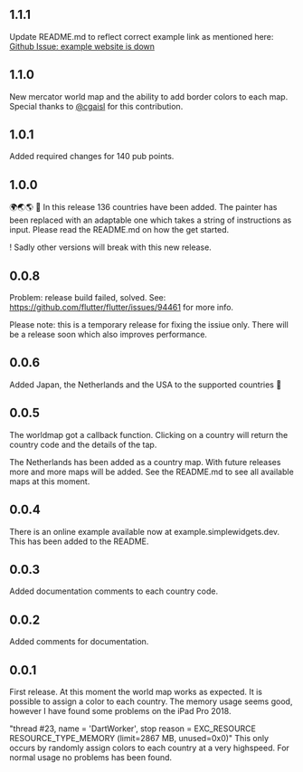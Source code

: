 ## 1.1.1
Update README.md to reflect correct example link as mentioned here: [Github Issue: example website is down](https://github.com/simplewidgets/countries_world_map/issues/18)

## 1.1.0
New mercator world map and the ability to add border colors to each map. 
Special thanks to [@cgaisl](https://github.com/cgaisl "GitHub") for this contribution.

## 1.0.1
Added required changes for 140 pub points.

## 1.0.0
🌍🌏🌎  🥳
In this release 136 countries have been added.
The painter has been replaced with an adaptable one which takes a string of instructions as input.
Please read the README.md on how the get started.

! Sadly other versions will break with this new release.

## 0.0.8
Problem: release build failed, solved.
See: https://github.com/flutter/flutter/issues/94461 for more info.

Please note: this is a temporary release for fixing the issiue only.
There will be a release soon which also improves performance.

## 0.0.6
Added Japan, the Netherlands and the USA to the supported countries 🎉

## 0.0.5
The worldmap got a callback function. Clicking on a country will return the country code and the details of the tap.

The Netherlands has been added as a country map.
With future releases more and more maps will be added.
See the README.md to see all available maps at this moment.

## 0.0.4
There is an online example available now at example.simplewidgets.dev. This has been added to the README.

## 0.0.3
Added documentation comments to each country code. 

## 0.0.2
Added comments for documentation.

## 0.0.1

First release. 
At this moment the world map works as expected. It is possible to assign a color to each country. The memory usage seems good, however I have found some problems on the iPad Pro 2018.  

"thread #23, name = 'DartWorker', stop reason = EXC_RESOURCE RESOURCE_TYPE_MEMORY (limit=2867 MB, unused=0x0)"
This only occurs by randomly assign colors to each country at a very highspeed. For normal usage no problems has been found.

